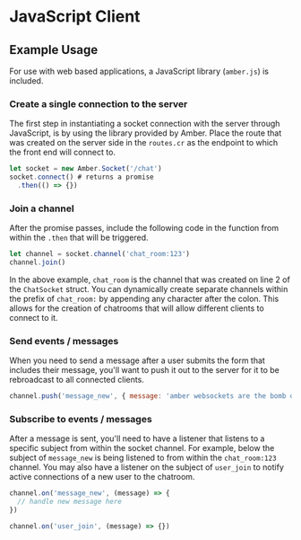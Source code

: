 # JavaScript Client

## Example Usage

For use with web based applications, a JavaScript library \(`amber.js`\) is included.

### Create a single connection to the server

The first step in instantiating a socket connection with the server through JavaScript, is by using the library 
provided by Amber. Place the route that was created on the server side in the `routes.cr` as the endpoint to which
the front end will connect to.

```javascript
let socket = new Amber.Socket('/chat')
socket.connect() # returns a promise
  .then(() => {})
```

### Join a channel

After the promise passes, include the following code in the function from within the `.then` that will be triggered.

```javascript
let channel = socket.channel('chat_room:123')
channel.join()
```

In the above example, `chat_room` is the channel that was created on line 2 of the `ChatSocket` struct. You can dynamically
create separate channels within the prefix of `chat_room:` by appending any character after the colon. This allows for the 
creation of chatrooms that will allow different clients to connect to it.

### Send events / messages

When you need to send a message after a user submits the form that includes their message, you'll want to push it 
out to the server for it to be rebroadcast to all connected clients.

```javascript
channel.push('message_new', { message: 'amber websockets are the bomb diggity!' })
```

### Subscribe to events / messages

After a message is sent, you'll need to have a listener that listens to a specific subject from within the socket channel.
For example, below the subject of `message_new` is being listened to from within the `chat_room:123` channel. You may also 
have a listener on the subject of `user_join` to notify active connections of a new user to the chatroom.

```javascript
channel.on('message_new', (message) => {
  // handle new message here
})

channel.on('user_join', (message) => {})
```


